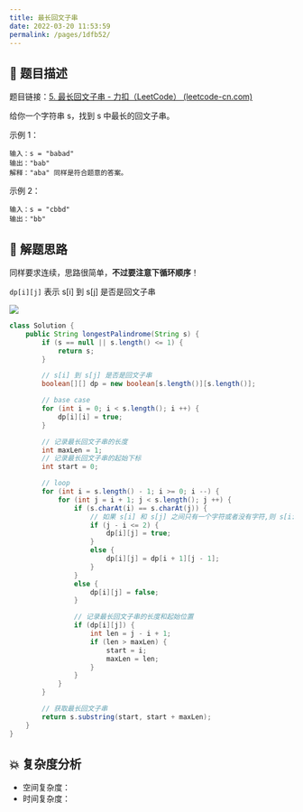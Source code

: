 ```yaml
---
title: 最长回文子串
date: 2022-03-20 11:53:59
permalink: /pages/1dfb52/
---
```


## 📃 题目描述

题目链接：[5. 最长回文子串 - 力扣（LeetCode） (leetcode-cn.com)](https://leetcode-cn.com/problems/longest-palindromic-substring/)

给你一个字符串 s，找到 s 中最长的回文子串。

 

示例 1：

```
输入：s = "babad"
输出："bab"
解释："aba" 同样是符合题意的答案。
```

示例 2：

```
输入：s = "cbbd"
输出："bb"
```

## 🔔 解题思路

同样要求连续，思路很简单，**不过要注意下循环顺序**！

`dp[i][j]` 表示 s[i] 到 s[j] 是否是回文子串

![](https://cs-wiki.oss-cn-shanghai.aliyuncs.com/img/20220222102103.png)


```java
class Solution {
    public String longestPalindrome(String s) {
        if (s == null || s.length() <= 1) {
            return s;
        }

        // s[i] 到 s[j] 是否是回文子串
        boolean[][] dp = new boolean[s.length()][s.length()];

        // base case
        for (int i = 0; i < s.length(); i ++) {
            dp[i][i] = true;
        }

        // 记录最长回文子串的长度
        int maxLen = 1;
        // 记录最长回文子串的起始下标
        int start = 0;

        // loop
        for (int i = s.length() - 1; i >= 0; i --) {
            for (int j = i + 1; j < s.length(); j ++) {
                if (s.charAt(i) == s.charAt(j)) {
                    // 如果 s[i] 和 s[j] 之间只有一个字符或者没有字符,则 s[i:j] 为回文
                    if (j - i <= 2) {
                        dp[i][j] = true;
                    }
                    else {
                        dp[i][j] = dp[i + 1][j - 1];
                    }
                }
                else {
                    dp[i][j] = false;
                }

                // 记录最长回文子串的长度和起始位置
                if (dp[i][j]) {
                    int len = j - i + 1;
                    if (len > maxLen) {
                        start = i;
                        maxLen = len;
                    }
                }
            }
        }

        // 获取最长回文子串
        return s.substring(start, start + maxLen);
    }
}
```

## 💥 复杂度分析

- 空间复杂度：
- 时间复杂度：

